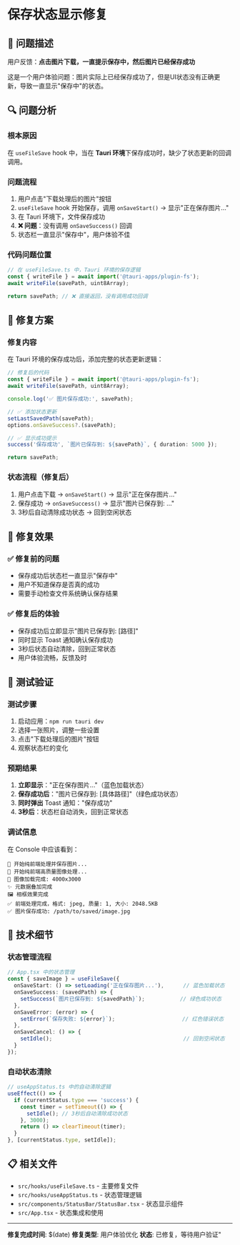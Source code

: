 # 保存状态显示修复

## 🎯 问题描述

用户反馈：**点击图片下载，一直提示保存中，然后图片已经保存成功**

这是一个用户体验问题：图片实际上已经保存成功了，但是UI状态没有正确更新，导致一直显示"保存中"的状态。

## 🔍 问题分析

### 根本原因
在 `useFileSave` hook 中，当在 **Tauri 环境**下保存成功时，缺少了状态更新的回调调用。

### 问题流程
1. 用户点击"下载处理后的图片"按钮
2. `useFileSave` hook 开始保存，调用 `onSaveStart()` → 显示"正在保存图片..."
3. 在 Tauri 环境下，文件保存成功
4. **❌ 问题**：没有调用 `onSaveSuccess()` 回调
5. 状态栏一直显示"保存中"，用户体验不佳

### 代码问题位置
```typescript
// 在 useFileSave.ts 中，Tauri 环境的保存逻辑
const { writeFile } = await import('@tauri-apps/plugin-fs');
await writeFile(savePath, uint8Array);

return savePath; // ❌ 直接返回，没有调用成功回调
```

## 🔧 修复方案

### 修复内容
在 Tauri 环境的保存成功后，添加完整的状态更新逻辑：

```typescript
// 修复后的代码
const { writeFile } = await import('@tauri-apps/plugin-fs');
await writeFile(savePath, uint8Array);

console.log('✅ 图片保存成功:', savePath);

// ✅ 添加状态更新
setLastSavedPath(savePath);
options.onSaveSuccess?.(savePath);

// ✅ 显示成功提示
success('保存成功', `图片已保存到: ${savePath}`, { duration: 5000 });

return savePath;
```

### 状态流程（修复后）
1. 用户点击下载 → `onSaveStart()` → 显示"正在保存图片..."
2. 保存成功 → `onSaveSuccess()` → 显示"图片已保存到: ..."
3. 3秒后自动清除成功状态 → 回到空闲状态

## 🎯 修复效果

### ✅ 修复前的问题
- 保存成功后状态栏一直显示"保存中"
- 用户不知道保存是否真的成功
- 需要手动检查文件系统确认保存结果

### ✅ 修复后的体验
- 保存成功后立即显示"图片已保存到: [路径]"
- 同时显示 Toast 通知确认保存成功
- 3秒后状态自动清除，回到正常状态
- 用户体验流畅，反馈及时

## 🧪 测试验证

### 测试步骤
1. 启动应用：`npm run tauri dev`
2. 选择一张照片，调整一些设置
3. 点击"下载处理后的图片"按钮
4. 观察状态栏的变化

### 预期结果
1. **立即显示**："正在保存图片..."（蓝色加载状态）
2. **保存成功后**："图片已保存到: [具体路径]"（绿色成功状态）
3. **同时弹出** Toast 通知："保存成功"
4. **3秒后**：状态栏自动消失，回到正常状态

### 调试信息
在 Console 中应该看到：
```
🔄 开始纯前端处理并保存图片...
🎨 开始纯前端高质量图像处理...
📸 图像加载完成: 4000x3000
✨ 元数据叠加完成
🖼️ 相框效果完成
✅ 前端处理完成，格式: jpeg, 质量: 1, 大小: 2048.5KB
✅ 图片保存成功: /path/to/saved/image.jpg
```

## 🚀 技术细节

### 状态管理流程
```typescript
// App.tsx 中的状态管理
const { saveImage } = useFileSave({
  onSaveStart: () => setLoading('正在保存图片...'),      // 蓝色加载状态
  onSaveSuccess: (savedPath) => {
    setSuccess(`图片已保存到: ${savedPath}`);           // 绿色成功状态
  },
  onSaveError: (error) => {
    setError(`保存失败: ${error}`);                     // 红色错误状态
  },
  onSaveCancel: () => {
    setIdle();                                         // 回到空闲状态
  }
});
```

### 自动状态清除
```typescript
// useAppStatus.ts 中的自动清除逻辑
useEffect(() => {
  if (currentStatus.type === 'success') {
    const timer = setTimeout(() => {
      setIdle(); // 3秒后自动清除成功状态
    }, 3000);
    return () => clearTimeout(timer);
  }
}, [currentStatus.type, setIdle]);
```

## 📋 相关文件

- `src/hooks/useFileSave.ts` - 主要修复文件
- `src/hooks/useAppStatus.ts` - 状态管理逻辑
- `src/components/StatusBar/StatusBar.tsx` - 状态显示组件
- `src/App.tsx` - 状态集成和使用

---

**修复完成时间**: $(date)
**修复类型**: 用户体验优化
**状态**: 已修复，等待用户验证"